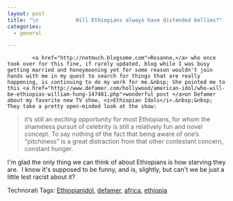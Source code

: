 ```yaml
---
layout: post
title: "\n            Will Ethiopians always have distended bellies?"
categories:
  - general

---
```



            <a href="http://notmuch.blogsome.com">Rosanne,</a> who once took over for this fine, if rarely updated, blog while I was busy getting married and honeymooning yet for some reason wouldn't join hands with me in my quest to search for things that are really happening, is continuing to do my work for me.&nbsp; She pointed me to this <a href="http://www.defamer.com/hollywood/american-idol/who-will-be-ethiopias-william-hung-147481.php">wonderful post </a>on Defamer about my favorite new TV show, <i>Ethiopian Idols</i>.&nbsp;&nbsp; They take a pretty open-minded look at the show:

<blockquote>it’s still an exciting opportunity for most Ethiopians, for whom the shameless pursuit of celebrity is still a relatively fun and novel concept. To say nothing of the fact that being aware of one’s “pitchiness” is a great distraction from that other contestant concern, constant hunger. </blockquote>

I'm glad the only thing we can think of about Ethiopians is how starving they are.&nbsp; I know it's supposed to be funny, and is, slightly, but can't we be just a little lest racist about it?


Technorati Tags: <a href="http://technorati.com/tag/Ethiopianidol" rel="tag">Ethiopianidol</a>, <a href="http://technorati.com/tag/defamer" rel="tag">defamer</a>, <a href="http://technorati.com/tag/africa" rel="tag">africa</a>, <a href="http://technorati.com/tag/ethiopia" rel="tag">ethiopia</a>
